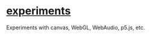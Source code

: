 # [experiments](https://nextgtrgod.github.io/experiments/)

Experiments with canvas, WebGL, WebAudio, p5.js, etc.
